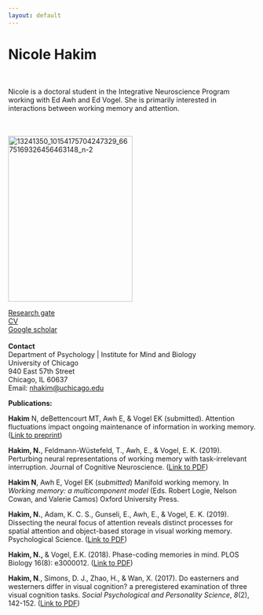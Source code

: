 ```yaml
---
layout: default
---
```


# Nicole Hakim

<br>

Nicole is a doctoral student in the Integrative Neuroscience Program working with Ed Awh and Ed Vogel. She is primarily interested in interactions between working memory and attention.  

<br>
<br>

<img class="  wp-image-887 aligncenter" src="https://awhvogellab.files.wordpress.com/2017/08/13241350_10154175704247329_6675169326456463148_n-2.jpg" alt="13241350_10154175704247329_6675169326456463148_n-2" width="253" height="337" class="center" />

<br>

<a href="https://www.researchgate.net/profile/Nicole_Hakim">Research gate </a>
<br>
<a title="Hakim_Resume_Dec2019" href="https://awhvogellab.files.wordpress.com/2019/12/hakim_resume_dec2019.pdf">CV</a>
<br>
<a href="https://scholar.google.com/citations?user=0YNa8scAAAAJ&hl=en&oi=ao">Google scholar</a>
<br>
<br>
<strong>Contact</strong>
<br>
Department of Psychology | Institute for Mind and Biology
<br>
University of Chicago
<br>
940 East 57th Street
<br>
Chicago, IL 60637
<br>
Email: nhakim@uchicago.edu
<br>


<strong>Publications:</strong>

<strong>Hakim</strong> N, deBettencourt MT, Awh E, & Vogel EK (submitted). Attention fluctuations impact ongoing maintenance of information in working memory. (<a href="https://psyarxiv.com/pxthv/">Link to preprint</a>)

<strong>Hakim, N.</strong>, Feldmann-Wüstefeld, T., Awh, E., & Vogel, E. K. (2019). Perturbing neural representations of working memory with task-irrelevant interruption. Journal of Cognitive Neuroscience. (<a href="https://www.mitpressjournals.org/doi/pdf/10.1162/jocn_a_01481">Link to PDF</a>)

<strong>Hakim N</strong>, Awh E, Vogel EK (<em>submitted</em>) Manifold working memory. In <em>Working memory: a multicomponent model</em> (Eds. Robert Logie, Nelson Cowan, and Valerie Camos) Oxford University Press.

<strong>Hakim, N.</strong>, Adam, K. C. S., Gunseli, E., Awh, E., & Vogel, E. K. (2019). Dissecting the neural focus of attention reveals distinct processes for spatial attention and object-based storage in visual working memory.  Psychological Science. (<a href="https://journals.sagepub.com/eprint/PnKK9CnY97qT32WSGxWa/full#articleCitationDownloadContainer">Link to PDF</a>)

<strong>Hakim, N., </strong>& Vogel, E.K. (2018). Phase-coding memories in mind. PLOS Biology 16(8): e3000012. (<a href="https://journals.plos.org/plosbiology/article?id=10.1371/journal.pbio.3000012">Link to PDF</a>)

<strong>Hakim, N</strong><em>.</em>, Simons, D. J., Zhao, H., & Wan, X. (2017). Do easterners and westerners differ in visual cognition? a preregistered examination of three visual cognition tasks. <i>Social Psychological and Personality Science</i>, <i>8</i>(2), 142-152. (<a href="http://journals.sagepub.com/doi/full/10.1177/1948550616667613">Link to PDF</a>)

